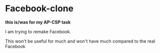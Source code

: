 # Facebook-clone

**this is/was for my AP-CSP task**

I am trying to remake Facebook.

This won't be useful for much and won't have much compared to the real Facebook
